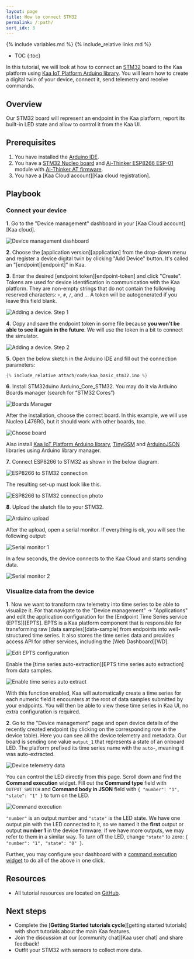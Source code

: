 ```yaml
---
layout: page
title: How to connect STM32
permalink: /:path/
sort_idx: 3
---
```


{% include variables.md %}
{% include_relative links.md %}

* TOC
{:toc}

In this tutorial, we will look at how to connect an [STM32][STM32] board to the Kaa platform using [Kaa IoT Platform Arduino library][Kaa IoT Platform Arduino library]. 
You will learn how to create a digital twin of your device, connect it, send telemetry and receive commands.


## Overview

Our STM32 board will represent an endpoint in the Kaa platform, report its built-in LED state and allow to control it from the Kaa UI.


## Prerequisites

1. You have installed the [Arduino IDE][arduino-ide].
2. You have a [STM32 Nucleo board](https://www.st.com/en/evaluation-tools/stm32-nucleo-boards.html) and [Ai-Thinker ESP8266 ESP-01](http://wiki.ai-thinker.com/_media/esp8266/esp8266_series_modules_user_manual_v1.1.pdf) module with [Ai-Thinker AT firmware](https://github.com/Edragon/esp_firmware/tree/master/Firmware/AT-other/AI-THINKER/At_firmware_bin1.54).
3. You have a [Kaa Cloud account][Kaa cloud registration].


## Playbook


### Connect your device

**1**. Go to the "Device management" dashboard in your [Kaa Cloud account][Kaa cloud].

![Device management dashboard](attach/img/empty-device-management-dashboard.png)

**2**. Choose the [application version][application] from the drop-down menu and register a device digital twin by clicking "Add Device" button.
It's called an "[endpoint][endpoint]" in Kaa.

**3**. Enter the desired [endpoint token][endpoint-token] and click "Create".
Tokens are used for device identification in communication with the Kaa platform.
They are non-empty strings that do not contain the following reserved characters: `+`, `#`, `/`, and `.`.
A token will be autogenerated if you leave this field blank.

![Adding a device. Step 1](attach/img/add-device-1.png)

**4**. Copy and save the endpoint token in some file because **you won't be able to see it again in the future**.
We will use the token in a bit to connect the simulator.

![Adding a device. Step 2](attach/img/add-device-2.png)

**5**. Open the below sketch in the Arduino IDE and fill out the connection parameters:

```c++
{% include_relative attach/code/kaa_basic_stm32.ino %}
```

**6**. Install STM32duino Arduino_Core_STM32.
You may do it via Arduino Boards manager (search for “STM32 Cores”)

![Boards Manager](attach/img/boards-manager.png)

After the installation, choose the correct board.
In this example, we will use Nucleo L476RG, but it should work with other boards, too.

![Choose board](attach/img/choose-board.png)

Also install [Kaa IoT Platform Arduino library](https://github.com/kaaproject/kaa-arduino-sdk), [TinyGSM](https://github.com/vshymanskyy/TinyGSM) and [ArduinoJSON](https://github.com/bblanchon/ArduinoJson) libraries using Arduino library manager.

**7**. Connect ESP8266 to STM32 as shown in the below diagram.

![ESP8266 to STM32 connection](attach/img/stm32-nucleo-esp8266-connection.png)

The resulting set-up must look like this.

![ESP8266 to STM32 connection photo](attach/img/stm32-nucleo-esp8266-connection-photo.jpg)

**8**. Upload the sketch file to your STM32.

![Arduino upload](attach/img/arduino-upload-img.png)

After the upload, open a serial monitor.
If everything is ok, you will see the following output:

![Serial monitor 1](attach/img/serial-monitor-1-img.png)

In a few seconds, the device connects to the Kaa Cloud and starts sending data.
 
![Serial monitor 2](attach/img/serial-monitor-2-img.png)


### Visualize data from the device

**1**. Now we want to transform raw telemetry into time series to be able to visualize it. 
For that navigate to the "Device management" -> "Applications" and edit the application configuration for the [Endpoint Time Series service (EPTS)][EPTS].
EPTS is a Kaa platform component that is responsible for transforming raw [data samples][data-sample] from endpoints into well-structured time series.
It also stores the time series data and provides access API for other services, including the [Web Dashboard][WD].

![Edit EPTS configuration](attach/img/epts-application-config.png)

Enable the [time series auto-extraction][EPTS time series auto extraction] from data samples.

![Enable time series auto extract](attach/img/epts-autoextract-config.png)

With this function enabled, Kaa will automatically create a time series for each numeric field it encounters at the root of data samples submitted by your endpoints.
You will then be able to view these time series in Kaa UI, no extra configuration is required.

**2**. Go to the "Device management" page and open device details of the recently created endpoint (by clicking on the corresponding row in the device table).
Here you can see all the device telemetry and metadata. 
Our board is sending one value `output_1` that represents a state of an onboard LED.
The platform prefixed its time series name with the `auto~`, meaning it was auto-extracted.

![Device telemetry data](attach/img/device-telemetry-data-img.png)

You can control the LED directly from this page.
Scroll down and find the **Command execution** widget.
Fill out the **Command type** field with `OUTPUT_SWITCH` and **Command body in JSON** field with `{ "number": "1", "state": "1" }` to turn on the LED.

![Command execution](attach/img/command-execution-img.png)

`"number"` is an output number and `"state"` is the LED state.
We have one output pin with the LED connected to it, so we named it the **first** output or output **number 1** in the device firmware. 
If we have more outputs, we may refer to them in a similar way.
To turn off the LED, change `"state"` to zero: `{ "number": "1", "state": "0" }`.

Further, you may configure your dashboard with a [command execution widget]({{wd_url}}Widgets/#command-execution) to do all of the above in one click.


## Resources

* All tutorial resources are located on [GitHub][code url].


## Next steps

- Complete the [**Getting Started tutorials cycle**][getting started tutorials] with short tutorials about the main Kaa features.
- Join the discussion at our [community chat][Kaa user chat] and share feedback!
- Outfit your STM32 with sensors to collect more data.


[code url]: https://github.com/kaaproject/kaa/tree/master/doc/Tutorials/device-integration/hardware-guides/connect-stm32-to-kaa-platform/attach/code
[Kaa IoT Platform Arduino library]: https://github.com/kaaproject/kaa-arduino-sdk
[arduino-ide]: https://www.arduino.cc/en/Main/Software
[STM32]: https://en.wikipedia.org/wiki/STM32
